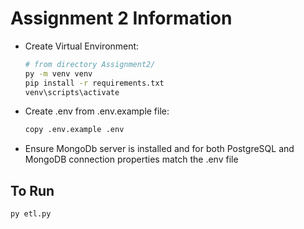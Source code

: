 # Assignment 2 Information

- Create Virtual Environment:

    ```bash
    # from directory Assignment2/
    py -m venv venv
    pip install -r requirements.txt
    venv\scripts\activate
    ```

- Create .env from .env.example file:

    ```bash
    copy .env.example .env
    ```

- Ensure MongoDb server is installed and for both PostgreSQL and MongoDB connection properties match the .env file

## To Run

```bash
py etl.py
```
